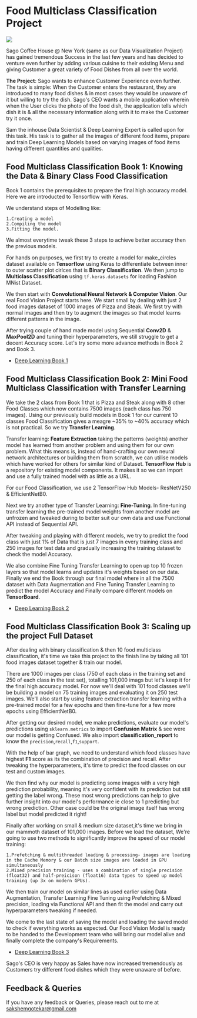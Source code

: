 
# Food Multiclass Classification Project

![](https://media.istockphoto.com/photos/bbq-feast-picture-id694177316)


Sago Coffee House @ New York (same as our Data Visualization Project) has gained tremendous Success in the last few years and has decided to venture even further by adding various cuisine to their existing Menu and giving Customer a great variety of Food Dishes from all over the world. 

**The Project**: Sago wants to enhance Customer Experience even further. The task is simple:
When the Customer enters the restaurant, they are introduced to many food dishes & in most cases they would be unaware of it but willing to try the dish. Sago's CEO wants a mobile application wherein when the User clicks the photo of the food dish, the application tells which dish it is & all the necessary information along with it to make the Customer try it once.

Sam the inhouse Data Scientist & Deep Learning Expert is called upon for this task. His task is to gather all the images of different food items, prepare and train Deep Learning Models based on varying images of food items having different quantities and qualities.

## Food Multiclass Classification Book 1: Knowing the Data & Binary Class Food Classification
Book 1 contains the prerequisites to prepare the final high accuracy model. Here we are introducted to Tensorflow with Keras. 

We understand steps of Modelling like:

    1.Creating a model
    2.Compiling the model 
    3.Fitting the model. 

We almost everytime tweak these 3 steps to achieve better accuracy then the previous models.

For hands on purposes, we first try to create a model for make_circles dataset available on **Tensorflow** using Keras to differentiate between inner to outer scatter plot cirlces that is **Binary Classification**. We then jump to **Multiclass Classification** using  `tf.keras.datasets` for loading Fashion MNist Dataset.

We then start with **Convolutional Neural Network & Computer Vision**. Our real Food Vision Project starts here. We start small by dealing with just 2 food images dataset of 1000 images of Pizza and Steak. We first try with normal images and then try to augment the images so that model learns different patterns in the image.

After trying couple of hand made model using Sequential **Conv2D** & **MaxPool2D** and tuning their hyperparameters, we still struggle to get a decent Accuracy score. Let's try some more advance methods in Book 2 and Book 3.


 - [Deep Learning Book 1](https://github.com/saks0106/Data_Science_Projects/blob/master/Deep%20Learning%20Project/1_Food_Vision_101_Part1_Knowing_the_data.ipynb)



## Food Multiclass Classification Book 2: Mini Food Multiclass Classification with Transfer Learning
We take the 2 class from Book 1 that is Pizza and Steak along with 8 other Food Classes which now contains 7500 images (each class has 750 images). Using our previously build models in Book 1 for our current 10 classes Food Classification gives a meagre  ~35% to ~40% accuracy which is not practical. So we try **Transfer Learning**.

Transfer learning: **Feature Extraction** taking the patterns (weights) another model has learned from another problem and using them for our own problem. What this means is, instead of hand-crafting our own neural network architectures or building them from scratch, we can utilise models which have worked for others for similar kind of Dataset. **TensorFlow Hub** is a repository for existing model components. It makes it so we can import and use a fully trained model with as little as a URL.

For our Food Classification, we use 2 TensorFlow Hub Models- ResNetV250 & EfficientNetB0. 

Next we try another type of Transfer Learning: **Fine-Tuning**. In fine-tuning transfer learning the pre-trained model weights from another model are unfrozen and tweaked during to better suit our own data and use Functional API instead of Sequential API. 

After tweaking and playing with different models, we try to predict the food class with just 1% of Data that is just 7 images in every training class and 250 images for test data and gradually increasing the training dataset to check the model Accuracy.

We also combine Fine Tuning Transfer Learning to open up top 10 frozen layers so that model learns and updates it's weights based on our data. Finally we end the Book through our final model where in all the 7500 dataset with Data Augmentation and Fine Tuning Transfer Learning to predict the model Accuracy and Finally compare different models on **TensorBoard**.

 - [Deep Learning Book 2](https://github.com/saks0106/Data_Science_Projects/blob/master/Deep%20Learning%20Project/2_Food_Vision_101_Part2_Gearing_up_Mini_Food_Vision_With_GPU.ipynb)

## Food Multiclass Classification Book 3:  Scaling up the project Full Dataset

After dealing with binary classification & then 10 food multiclass classification, it's time we take this project to the finish line by taking all 101 food images dataset together & train our model. 

There are 1000 images per class (750 of each class in the training set and 250 of each class in the test set), totalling 101,000 imags but let's keep it for the final high accuracy model. For now we'll deal with 101 food classes we'll be building a model on 75 training images and evaluating it on 250 test images. We'll also start by using feature extraction transfer learning with a pre-trained model for a few epochs and then fine-tune for a few more epochs using EfficientNetB0.

After getting our desired model, we make predictions, evaluate our model's predictions using `sklearn.metrics` to import **Confusion Matrix** & see were our model is getting Confused. We also import **classification_report** to know the `precision`,`recall`,`f1`,`support`.

With the help of bar graph, we need to understand which food classes have highest **F1** score as its the combination of precision and recall. After tweaking the hyperparameters, it's time to predict the food classes on our test and custom images.

We then find why our model is predicting some images with a very high prediction probability, meaning it's very confident with its prediction but still getting the label wrong. These most wrong predictions can help to give further insight into our model's performance ie close to 1 predicting but wrong prediction. Other case could be the original image itself has wrong label but model predicted it right!

Finally after working on small & medium size dataset,it's time we bring in our mammoth dataset of 101,000 images. Before we load the dataset, We're going to use two methods to significantly improve the speed of our model training:

    1.Prefetching & multithreaded loading & processing- images are loading in the Cache Memory & our Batch size images are loaded in GPU simultaneously
    2.Mixed precision training - uses a combination of single precision (float32) and half-preicison (float16) data types to speed up model training (up 3x on modern GPUs).


We then train our model on similar lines as used earlier using Data Augmentation, Transfer Learning Fine Tuning using Prefetching & Mixed precision, loading via Functional API and then fit the model and carry out hyperparameters tweaking if needed.

We come to the last state of saving the model and loading the saved model to check if everything works as expected. Our Food Vision Model is ready to be handed to the Development team who will bring our model alive and finally complete the company's Requirements.

 - [Deep Learning Book 3](https://github.com/saks0106/Data_Science_Projects/blob/master/Deep%20Learning%20Project/3_Food_Vision_Part3_Scaling_up_%26_Final_With_Full_101_Dataset.ipynb)

Sago's CEO is very happy as Sales have now increased tremendously as Customers try different food dishes which they were unaware of before.


## Feedback & Queries

If you have any feedback or Queries, please reach out to me at sakshemgotekar@gmail.com






